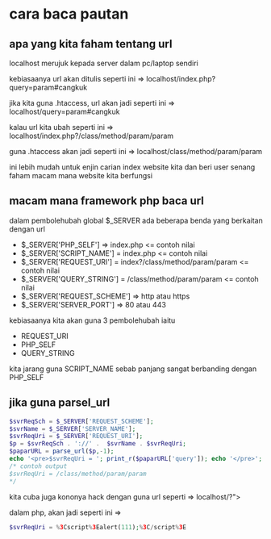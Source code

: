 # cara baca pautan

## apa yang kita faham tentang url
localhost merujuk kepada server dalam pc/laptop sendiri

kebiasaanya url akan ditulis seperti ini => localhost/index.php?query=param#cangkuk

jika kita guna .htaccess, url akan jadi seperti ini => localhost/query=param#cangkuk

kalau url kita ubah seperti ini => localhost/index.php?/class/method/param/param

guna .htaccess akan jadi seperti ini => localhost/class/method/param/param

ini lebih mudah untuk enjin carian index website kita dan beri user senang faham macam mana website kita berfungsi

## macam mana framework php baca url

dalam pembolehubah global $_SERVER ada beberapa benda yang berkaitan dengan url

* $_SERVER['PHP_SELF'] => index.php <= contoh nilai 
* $_SERVER['SCRIPT_NAME'] = index.php <= contoh nilai 
* $_SERVER['REQUEST_URI'] = index?/class/method/param/param  <= contoh nilai 
* $_SERVER['QUERY_STRING'] = /class/method/param/param  <= contoh nilai 
* $_SERVER['REQUEST_SCHEME'] => http atau https
* $_SERVER['SERVER_PORT'] => 80 atau 443

kebiasaanya kita akan guna 3 pembolehubah iaitu 
* REQUEST_URI
* PHP_SELF
* QUERY_STRING

kita jarang guna SCRIPT_NAME sebab panjang sangat berbanding dengan PHP_SELF

## jika guna parsel_url
```php
$svrReqSch = $_SERVER['REQUEST_SCHEME'];
$svrName = $_SERVER['SERVER_NAME'];
$svrReqUri = $_SERVER['REQUEST_URI'];
$p = $svrReqSch . '://' .  $svrName . $svrReqUri;
$paparURL = parse_url($p,-1);
echo '<pre>$svrReqUri = '; print_r($paparURL['query']); echo '</pre>';
/* contoh output 
$svrReqUri = /class/method/param/param
*/
```

kita cuba juga kononya hack dengan guna url seperti => localhost/?"><script>alert(111);</script>

dalam php, akan jadi seperti ini => 
```php
$svrReqUri = %3Cscript%3Ealert(111);%3C/script%3E
```
